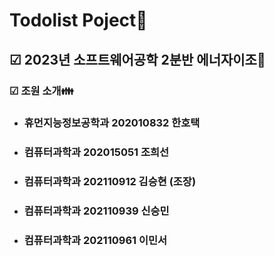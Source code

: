# Todolist Poject📝
## ☑ 2023년 소프트웨어공학 2분반 에너자이조💪
### ☑ 조원 소개👪
* ### 휴먼지능정보공학과 202010832 한호택
* ### 컴퓨터과학과 202015051 조희선
* ### 컴퓨터과학과 202110912 김승현 (조장)
* ### 컴퓨터과학과 202110939 신승민
* ### 컴퓨터과학과 202110961 이민서
